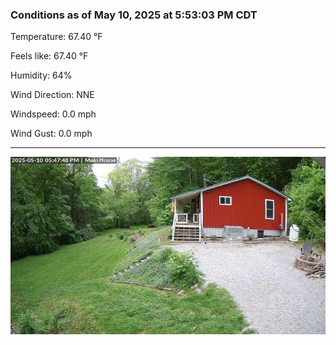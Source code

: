 ### Conditions as of May 10, 2025 at 5:53:03 PM CDT 

Temperature: 67.40 &deg;F

Feels like: 67.40 &deg;F

Humidity: 64%

Wind Direction: NNE

Windspeed: 0.0 mph

Wind Gust: 0.0 mph

---

<img src="./images/latest.jpeg"/>

